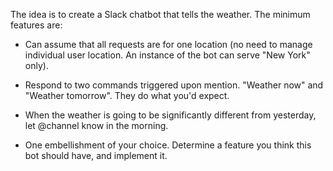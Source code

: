 The idea is to create a Slack chatbot that tells the weather. The minimum features are:

- Can assume that all requests are for one location (no need to manage individual user location.  An instance of the bot can serve "New York" only).

- Respond to two commands triggered upon mention. "Weather now" and "Weather tomorrow".  They do what you'd expect.

- When the weather is going to be significantly different from yesterday, let @channel know in the morning.

- One embellishment of your choice. Determine a feature you think this bot should have, and implement it.

